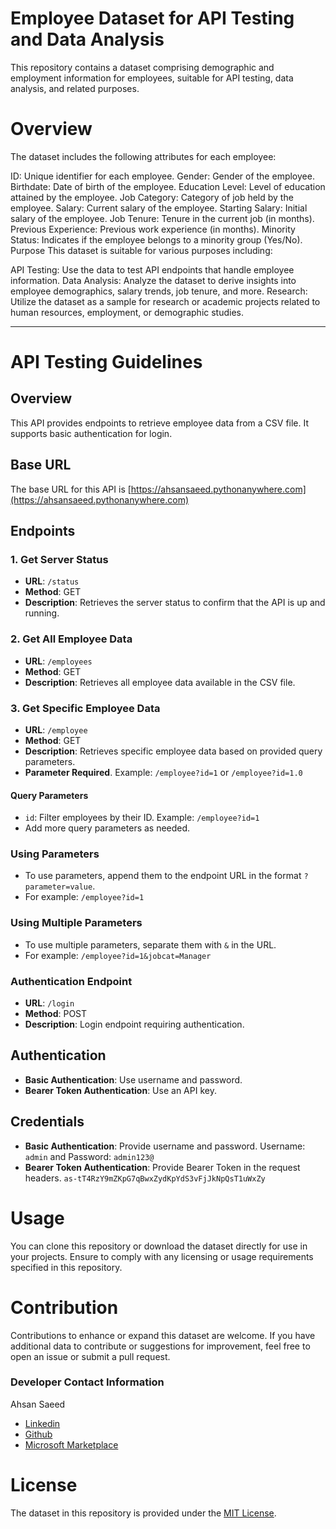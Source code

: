 # Employee Dataset for API Testing and Data Analysis
This repository contains a dataset comprising demographic and employment information for employees, suitable for API testing, data analysis, and related purposes.

# Overview
The dataset includes the following attributes for each employee:

ID: Unique identifier for each employee.
Gender: Gender of the employee.
Birthdate: Date of birth of the employee.
Education Level: Level of education attained by the employee.
Job Category: Category of job held by the employee.
Salary: Current salary of the employee.
Starting Salary: Initial salary of the employee.
Job Tenure: Tenure in the current job (in months).
Previous Experience: Previous work experience (in months).
Minority Status: Indicates if the employee belongs to a minority group (Yes/No).
Purpose
This dataset is suitable for various purposes including:

API Testing: Use the data to test API endpoints that handle employee information.
Data Analysis: Analyze the dataset to derive insights into employee demographics, salary trends, job tenure, and more.
Research: Utilize the dataset as a sample for research or academic projects related to human resources, employment, or demographic studies.



______________________________________________________________________________________________________________________________________________________________________________________






# API Testing Guidelines

## Overview
This API provides endpoints to retrieve employee data from a CSV file. It supports basic authentication for login.

## Base URL
The base URL for this API is [https://ahsansaeed.pythonanywhere.com](https://ahsansaeed.pythonanywhere.com)

## Endpoints

### 1. Get Server Status

- **URL**: `/status`
- **Method**: GET
- **Description**: Retrieves the server status to confirm that the API is up and running.

### 2. Get All Employee Data

- **URL**: `/employees`
- **Method**: GET
- **Description**: Retrieves all employee data available in the CSV file.

### 3. Get Specific Employee Data

- **URL**: `/employee`
- **Method**: GET
- **Description**: Retrieves specific employee data based on provided query parameters.
- **Parameter Required**. Example: `/employee?id=1` or `/employee?id=1.0`

#### Query Parameters
- `id`: Filter employees by their ID. Example: `/employee?id=1`
- Add more query parameters as needed.

### Using Parameters
- To use parameters, append them to the endpoint URL in the format `?parameter=value`.
- For example: `/employee?id=1`

### Using Multiple Parameters
- To use multiple parameters, separate them with `&` in the URL.
- For example: `/employee?id=1&jobcat=Manager`

### Authentication Endpoint

- **URL**: `/login`
- **Method**: POST
- **Description**: Login endpoint requiring authentication.


## Authentication
- **Basic Authentication**: Use username and password.
- **Bearer Token Authentication**: Use an API key.


## Credentials 

- **Basic Authentication**: Provide username and password. Username: `admin` and Password: `admin123@`
- **Bearer Token Authentication**: Provide Bearer Token in the request headers. `as-tT4RzY9mZKpG7qBwxZydKpYdS3vFjJkNpQsT1uWxZy`


# Usage
You can clone this repository or download the dataset directly for use in your projects. Ensure to comply with any licensing or usage requirements specified in this repository.

# Contribution
Contributions to enhance or expand this dataset are welcome. If you have additional data to contribute or suggestions for improvement, feel free to open an issue or submit a pull request.

### Developer Contact Information
Ahsan Saeed
- [Linkedin](https://www.linkedin.com/in/ahsensaeed/)
- [Github](https://github.com/thehsansaeed)
- [Microsoft Marketplace](https://marketplace.visualstudio.com/publishers/ahsansaeed)

# License
The dataset in this repository is provided under the [MIT License](https://github.com/thehsansaeed/Sample-Employee-Data/blob/main/LICENSE).


